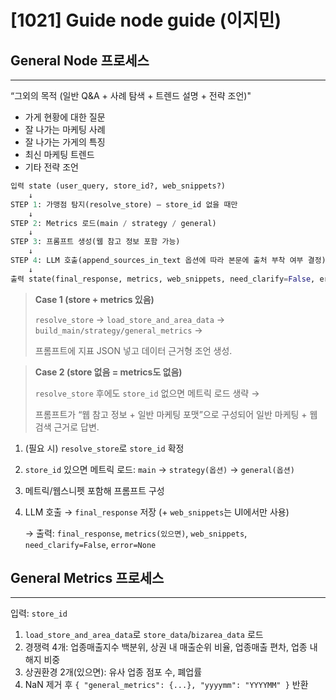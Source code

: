 # [1021] Guide node guide (이지민)

## General Node 프로세스

---

“그외의 목적 (일반 Q&A + 사례 탐색 + 트렌드 설명 + 전략 조언)"

- 가게 현황에 대한 질문
- 잘 나가는 마케팅 사례
- 잘 나가는 가게의 특징
- 최신 마케팅 트렌드
- 기타 전략 조언

```python
입력 state (user_query, store_id?, web_snippets?)
    ↓
STEP 1: 가맹점 탐지(resolve_store) — store_id 없을 때만
    ↓
STEP 2: Metrics 로드(main / strategy / general)
    ↓
STEP 3: 프롬프트 생성(웹 참고 정보 포함 가능)
    ↓
STEP 4: LLM 호출(append_sources_in_text 옵션에 따라 본문에 출처 부착 여부 결정)
    ↓
출력 state(final_response, metrics, web_snippets, need_clarify=False, error=None)
```

> **Case 1 (store + metrics 있음)**
> 
> 
> `resolve_store` → `load_store_and_area_data` → `build_main/strategy/general_metrics` →
> 
> 프롬프트에 지표 JSON 넣고 데이터 근거형 조언 생성.
> 

> **Case 2 (store 없음 = metrics도 없음)**
> 
> 
> `resolve_store` 후에도 `store_id` 없으면 메트릭 로드 생략 →
> 
> 프롬프트가 “웹 참고 정보 + 일반 마케팅 포맷”으로 구성되어 일반 마케팅 + 웹 검색 근거로 답변.
> 
1. (필요 시) `resolve_store`로 `store_id` 확정
2. `store_id` 있으면 메트릭 로드: `main` → `strategy(옵션)` → `general(옵션)`
3. 메트릭/웹스니펫 포함해 프롬프트 구성
4. LLM 호출 → `final_response` 저장 (+ `web_snippets`는 UI에서만 사용)
    
    → 출력: `final_response`, `metrics(있으면)`, `web_snippets`, `need_clarify=False`, `error=None`
    

## General Metrics 프로세스

---

입력: `store_id`

1. `load_store_and_area_data`로 `store_data`/`bizarea_data` 로드
2. 경쟁력 4개: 업종매출지수 백분위, 상권 내 매출순위 비율, 업종매출 편차, 업종 내 해지 비중
3. 상권환경 2개(있으면): 유사 업종 점포 수, 폐업률
4. NaN 제거 후 `{ "general_metrics": {...}, "yyyymm": "YYYYMM" }` 반환